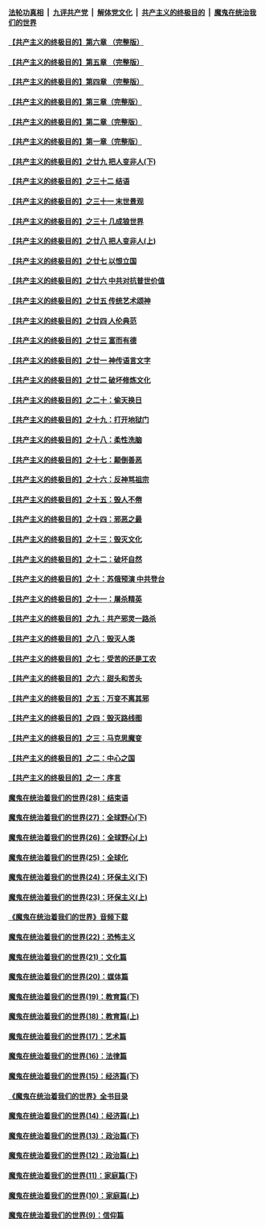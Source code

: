 ####  [法轮功真相](../../../../basic/blob/master/README.md?t=05010831) &nbsp;|&nbsp; [九评共产党](../../../../9ping.md/blob/master/README.md?t=05010831) &nbsp;|&nbsp; [解体党文化](../../../../jtdwh.md/blob/master/README.md?t=05010831)  &nbsp;|&nbsp; [共产主义的终极目的](../../../../gczydzjmd.md/blob/master/README.md?t=05010831) &nbsp;|&nbsp; [魔鬼在统治我们的世界](../../../../mgztzwmdsj.md/blob/master/README.md?t=05010831) 

#### [【共产主义的终极目的】第六章 （完整版）](../pages/nsc422/n11428913.md?t=05010831) 

#### [【共产主义的终极目的】第五章 （完整版）](../pages/nsc422/n11428912.md?t=05010831) 

#### [【共产主义的终极目的】第四章 （完整版）](../pages/nsc422/n11428907.md?t=05010831) 

#### [【共产主义的终极目的】第三章（完整版）](../pages/nsc422/n11428848.md?t=05010831) 

#### [【共产主义的终极目的】第二章（完整版）](../pages/nsc422/n11428831.md?t=05010831) 

#### [【共产主义的终极目的】第一章（完整版）](../pages/nsc422/n11417651.md?t=05010831) 

#### [【共产主义的终极目的】之廿九 把人变非人(下)](../pages/nsc422/n11344140.md?t=05010831) 

#### [【共产主义的终极目的】之三十二 结语](../pages/nsc422/n11360535.md?t=05010831) 

#### [【共产主义的终极目的】之三十一 末世景观](../pages/nsc422/n11351129.md?t=05010831) 

#### [【共产主义的终极目的】之三十 几成狼世界](../pages/nsc422/n11348280.md?t=05010831) 

#### [【共产主义的终极目的】之廿八 把人变非人(上)](../pages/nsc422/n11340492.md?t=05010831) 

#### [【共产主义的终极目的】之廿七 以恨立国](../pages/nsc422/n11336944.md?t=05010831) 

#### [【共产主义的终极目的】之廿六 中共对抗普世价值](../pages/nsc422/n11324785.md?t=05010831) 

#### [【共产主义的终极目的】之廿五 传统艺术颂神](../pages/nsc422/n11296396.md?t=05010831) 

#### [【共产主义的终极目的】之廿四 人伦典范](../pages/nsc422/n11296397.md?t=05010831) 

#### [【共产主义的终极目的】之廿三 富而有德](../pages/nsc422/n11283598.md?t=05010831) 

#### [【共产主义的终极目的】之廿一 神传语言文字](../pages/nsc422/n11263265.md?t=05010831) 

#### [【共产主义的终极目的】之廿二 破坏修炼文化](../pages/nsc422/n11245728.md?t=05010831) 

#### [【共产主义的终极目的】之二十：偷天换日](../pages/nsc422/n11238846.md?t=05010831) 

#### [【共产主义的终极目的】之十九：打开地狱门](../pages/nsc422/n11206376.md?t=05010831) 

#### [【共产主义的终极目的】之十八：柔性洗脑](../pages/nsc422/n11199994.md?t=05010831) 

#### [【共产主义的终极目的】之十七：颠倒善恶](../pages/nsc422/n11179782.md?t=05010831) 

#### [【共产主义的终极目的】之十六：反神骂祖宗](../pages/nsc422/n11166798.md?t=05010831) 

#### [【共产主义的终极目的】之十五：毁人不倦](../pages/nsc422/n11166792.md?t=05010831) 

#### [【共产主义的终极目的】之十四：邪恶之最](../pages/nsc422/n11150249.md?t=05010831) 

#### [【共产主义的终极目的】之十三：毁灭文化](../pages/nsc422/n11135227.md?t=05010831) 

#### [【共产主义的终极目的】之十二：破坏自然](../pages/nsc422/n11135214.md?t=05010831) 

#### [【共产主义的终极目的】之十：苏俄预演 中共登台](../pages/nsc422/n11118424.md?t=05010831) 

#### [【共产主义的终极目的】之十一：屠杀精英](../pages/nsc422/n11118442.md?t=05010831) 

#### [【共产主义的终极目的】之九：共产邪灵一路杀](../pages/nsc422/n11114139.md?t=05010831) 

#### [【共产主义的终极目的】之八：毁灭人类](../pages/nsc422/n11108503.md?t=05010831) 

#### [【共产主义的终极目的】之七：受苦的还是工农](../pages/nsc422/n11101809.md?t=05010831) 

#### [【共产主义的终极目的】之六：甜头和苦头](../pages/nsc422/n11096971.md?t=05010831) 

#### [【共产主义的终极目的】之五：万变不离其邪](../pages/nsc422/n11091285.md?t=05010831) 

#### [【共产主义的终极目的】之四：毁灭路线图](../pages/nsc422/n11086284.md?t=05010831) 

#### [【共产主义的终极目的】之三：马克思魔变](../pages/nsc422/n11061941.md?t=05010831) 

#### [【共产主义的终极目的】之二：中心之国](../pages/nsc422/n11047728.md?t=05010831) 

#### [【共产主义的终极目的】之一：序言](../pages/nsc422/n11086077.md?t=05010831) 

#### [魔鬼在统治着我们的世界(28)：结束语](../pages/nsc422/n10936246.md?t=05010831) 

#### [魔鬼在统治着我们的世界(27)：全球野心(下)](../pages/nsc422/n10928319.md?t=05010831) 

#### [魔鬼在统治着我们的世界(26)：全球野心(上)](../pages/nsc422/n10900318.md?t=05010831) 

#### [魔鬼在统治着我们的世界(25)：全球化](../pages/nsc422/n10788205.md?t=05010831) 

#### [魔鬼在统治着我们的世界(24)：环保主义(下)](../pages/nsc422/n10695307.md?t=05010831) 

#### [魔鬼在统治着我们的世界(23)：环保主义(上)](../pages/nsc422/n10688613.md?t=05010831) 

#### [《魔鬼在统治着我们的世界》音频下载](../pages/nsc422/n10635553.md?t=05010831) 

#### [魔鬼在统治着我们的世界(22)：恐怖主义](../pages/nsc422/n10614727.md?t=05010831) 

#### [魔鬼在统治着我们的世界(21)：文化篇](../pages/nsc422/n10597706.md?t=05010831) 

#### [魔鬼在统治着我们的世界(20)：媒体篇](../pages/nsc422/n10586579.md?t=05010831) 

#### [魔鬼在统治着我们的世界(19)：教育篇(下)](../pages/nsc422/n10564808.md?t=05010831) 

#### [魔鬼在统治着我们的世界(18)：教育篇(上)](../pages/nsc422/n10526970.md?t=05010831) 

#### [魔鬼在统治着我们的世界(17)：艺术篇](../pages/nsc422/n10499093.md?t=05010831) 

#### [魔鬼在统治着我们的世界(16)：法律篇](../pages/nsc422/n10485969.md?t=05010831) 

#### [魔鬼在统治着我们的世界(15)：经济篇(下)](../pages/nsc422/n10469975.md?t=05010831) 

#### [《魔鬼在统治着我们的世界》全书目录](../pages/nsc422/n10464261.md?t=05010831) 

#### [魔鬼在统治着我们的世界(14)：经济篇(上)](../pages/nsc422/n10457370.md?t=05010831) 

#### [魔鬼在统治着我们的世界(13)：政治篇(下)](../pages/nsc422/n10448270.md?t=05010831) 

#### [魔鬼在统治着我们的世界(12)：政治篇(上)](../pages/nsc422/n10444576.md?t=05010831) 

#### [魔鬼在统治着我们的世界(11)：家庭篇(下)](../pages/nsc422/n10440961.md?t=05010831) 

#### [魔鬼在统治着我们的世界(10)：家庭篇(上)](../pages/nsc422/n10435448.md?t=05010831) 

#### [魔鬼在统治着我们的世界(9)：信仰篇](../pages/nsc422/n10432159.md?t=05010831) 

